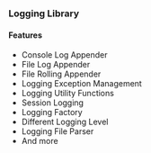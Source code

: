 
### Logging Library

#### Features

- Console Log Appender
- File Log Appender
- File Rolling Appender 
- Logging Exception Management 
- Logging Utility Functions
- Session Logging 
- Logging Factory 
- Different Logging Level
- Logging File Parser
- And more
